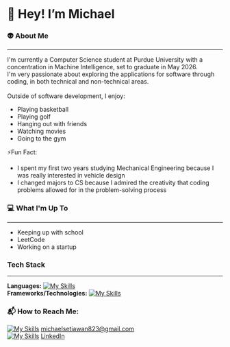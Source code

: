 # :wave: Hey! I’m Michael

### :alien: About Me
---
I'm currently a Computer Science student at Purdue University with a concentration in Machine Intelligence, set to graduate in May 2026. <br/>
I'm very passionate about exploring the applications for software through coding, in both technical and non-technical areas. <br/>
<br/> 
Outside of software development, I enjoy:
- Playing basketball 
- Playing golf 
- Hanging out with friends 
- Watching movies 
- Going to the gym 

:zap:Fun Fact:
<br/>
- I spent my first two years studying Mechanical Engineering because I was really interested in vehicle design
- I changed majors to CS because I admired the creativity that coding problems allowed for in the problem-solving process

### :computer: What I'm Up To
---
- Keeping up with school 
- LeetCode
- Working on a startup

### Tech Stack
---
**Languages:** [![My Skills](https://skillicons.dev/icons?i=py,java,js,ts,c,r,html,css)](https://skillicons.dev) <br/>
**Frameworks/Technologies:** [![My Skills](https://skillicons.dev/icons?i=react,gulp,nodejs,spring,sklearn,tensorflow,git)](https://skillicons.dev) <br/>

### 📬 How to Reach Me:
[![My Skills](https://skillicons.dev/icons?i=gmail)](https://skillicons.dev) michaelsetiawan823@gmail.com <br/>
[![My Skills](https://skillicons.dev/icons?i=linkedin)](https://skillicons.dev) [LinkedIn](https://www.linkedin.com/in/msetia1/)



<!---
msetia1/msetia1 is a ✨ special ✨ repository because its `README.md` (this file) appears on your GitHub profile.
You can click the Preview link to take a look at your changes.
--->
